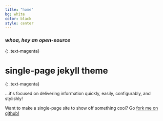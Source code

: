 ```yaml
---
title: "home"
bg: white
color: black
style: center
---
```


### *whoa, hey an open-source*
{: .text-magenta}

<span class="fa-stack subtlecircle" style="font-size:100px; background:rgba(255,166,0,0.1)">
  <i class="fa fa-circle fa-stack-2x text-white"></i>
  <i class="fa fa-bicycle fa-stack-1x text-yellow"></i>
</span>

# single-page jekyll theme
{: .text-magenta}


…it's focused on delivering information quickly, easily, configurably, and stylishly!

Want to make a single-page site to show off something cool? Go [fork me on github!](https://github.com/t413/SinglePaged)
